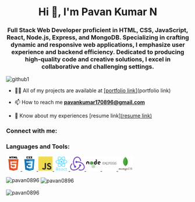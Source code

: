 <h1 align="center">Hi 👋, I'm Pavan Kumar N</h1>
<h3 align="center">Full Stack Web Developer proficient in HTML, CSS, JavaScript, React, Node.js, Express, and MongoDB. Specializing in crafting dynamic and responsive web applications, I emphasize user experience and backend efficiency. Dedicated to producing high-quality code and creative solutions, I excel in collaborative and challenging settings.</h3>

![github1](https://github.com/user-attachments/assets/fd977016-b3d9-4a8b-8d9b-46420418ea53)

- 👨‍💻 All of my projects are available at [[portfolio link]](https://portfolio-pavankumar.netlify.app/)(portfolio link)

- 📫 How to reach me **pavankumar170896@gmail.com**

- 📄 Know about my experiences [resume link][(resume link)](https://drive.google.com/file/d/1CMtS6e2ia3CyRLhVSNry2KLb5k8pmjL6/view?usp=sharing)

<h3 align="left">Connect with me:</h3>
<p align="left">
</p>

<h3 align="left">Languages and Tools:</h3>
<p align="left"> <a href="https://www.w3.org/html/" target="_blank" rel="noreferrer"> <img src="https://raw.githubusercontent.com/devicons/devicon/master/icons/html5/html5-original-wordmark.svg" alt="html5" width="40" height="40"/> </a> <a href="https://www.w3schools.com/css/" target="_blank" rel="noreferrer"> <img src="https://raw.githubusercontent.com/devicons/devicon/master/icons/css3/css3-original-wordmark.svg" alt="css3" width="40" height="40"/> </a> <a href="https://developer.mozilla.org/en-US/docs/Web/JavaScript" target="_blank" rel="noreferrer"> <img src="https://raw.githubusercontent.com/devicons/devicon/master/icons/javascript/javascript-original.svg" alt="javascript" width="40" height="40"/> </a> <a href="https://reactjs.org/" target="_blank" rel="noreferrer"> <img src="https://raw.githubusercontent.com/devicons/devicon/master/icons/react/react-original-wordmark.svg" alt="react" width="40" height="40"/> </a> <a href="https://redux.js.org" target="_blank" rel="noreferrer"> <img src="https://raw.githubusercontent.com/devicons/devicon/master/icons/redux/redux-original.svg" alt="redux" width="40" height="40"/> </a>  <a href="https://nodejs.org" target="_blank" rel="noreferrer"> <img src="https://raw.githubusercontent.com/devicons/devicon/master/icons/nodejs/nodejs-original-wordmark.svg" alt="nodejs" width="40" height="40"/> </a> <a href="https://expressjs.com" target="_blank" rel="noreferrer"> <img src="https://raw.githubusercontent.com/devicons/devicon/master/icons/express/express-original-wordmark.svg" alt="express" width="40" height="40"/> </a> <a href="https://www.mongodb.com/" target="_blank" rel="noreferrer"> <img src="https://raw.githubusercontent.com/devicons/devicon/master/icons/mongodb/mongodb-original-wordmark.svg" alt="mongodb" width="40" height="40"/> </a>  </p>

<p><img align="left" src="https://github-readme-stats.vercel.app/api/top-langs?username=pavan0896&show_icons=true&locale=en&layout=compact" alt="pavan0896" /></p>

<p>&nbsp;<img align="center" src="https://github-readme-stats.vercel.app/api?username=pavan0896&show_icons=true&locale=en" alt="pavan0896" /></p>

<p><img align="center" src="https://github-readme-streak-stats.herokuapp.com/?user=pavan0896&" alt="pavan0896" /></p>
